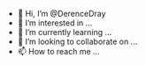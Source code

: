 - 👋 Hi, I’m @DerenceDray
- 👀 I’m interested in ...
- 🌱 I’m currently learning ...
- 💞️ I’m looking to collaborate on ...
- 📫 How to reach me ...

<!---
DerenceDray/DerenceDray is a ✨ special ✨ repository because its `README.md` (this file) appears on your GitHub profile.
You can click the Preview link to take a look at your changes.
--->
